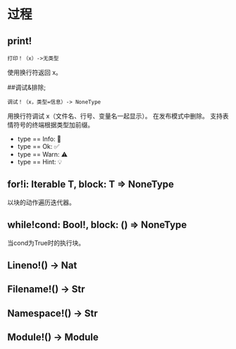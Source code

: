 # 过程

## print!

``` erg
打印！（x）->无类型
```

   使用换行符返回 x。

##调试&排除;

``` erg
调试！（x，类型=信息）-> NoneType
```

用换行符调试 x（文件名、行号、变量名一起显示）。 在发布模式中删除。
支持表情符号的终端根据类型加前缀。

* type == Info: 💬
* type == Ok: ✅
* type == Warn: ⚠️
* type == Hint: 💡

## for!i: Iterable T, block: T => NoneType

以块的动作遍历迭代器。

## while!cond: Bool!, block: () => NoneType

当cond为True时的执行块。

## Lineno!() -> Nat

## Filename!() -> Str

## Namespace!() -> Str

## Module!() -> Module